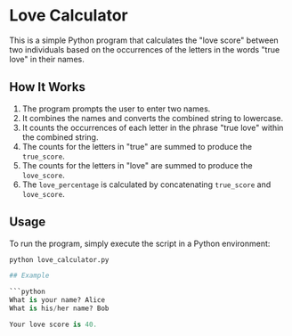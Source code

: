# Love Calculator

This is a simple Python program that calculates the "love score" between two individuals based on the occurrences of the letters in the words "true love" in their names.

## How It Works

1. The program prompts the user to enter two names.
2. It combines the names and converts the combined string to lowercase.
3. It counts the occurrences of each letter in the phrase "true love" within the combined string.
4. The counts for the letters in "true" are summed to produce the `true_score`.
5. The counts for the letters in "love" are summed to produce the `love_score`.
6. The `love_percentage` is calculated by concatenating `true_score` and `love_score`.

## Usage

To run the program, simply execute the script in a Python environment:

```python
python love_calculator.py

## Example

```python
What is your name? Alice
What is his/her name? Bob

Your love score is 40.
